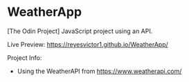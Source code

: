 # WeatherApp
[The Odin Project] JavaScript project using an API.

Live Preview: https://reyesvictor1.github.io/WeatherApp/

Project Info:
 - Using the WeatherAPI from https://www.weatherapi.com/
